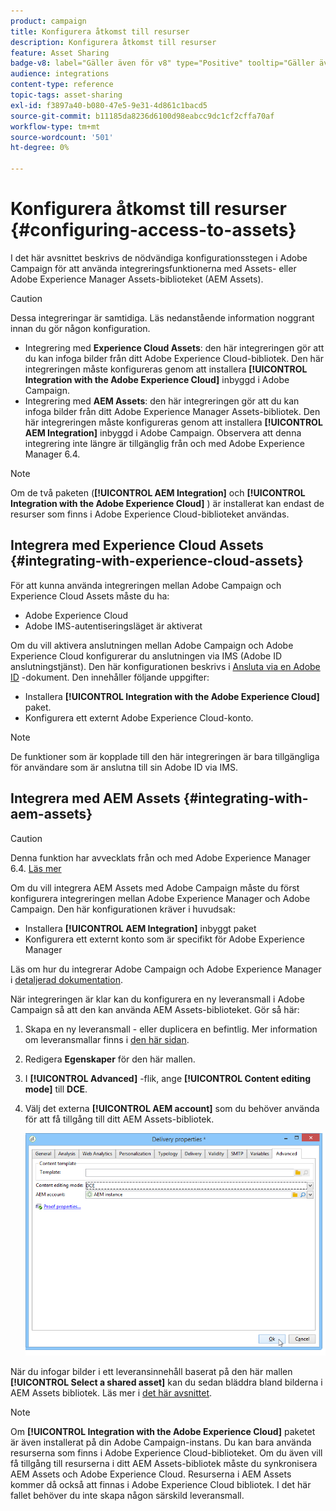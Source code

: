 ```yaml
---
product: campaign
title: Konfigurera åtkomst till resurser
description: Konfigurera åtkomst till resurser
feature: Asset Sharing
badge-v8: label="Gäller även för v8" type="Positive" tooltip="Gäller även Campaign v8"
audience: integrations
content-type: reference
topic-tags: asset-sharing
exl-id: f3897a40-b080-47e5-9e31-4d861c1bacd5
source-git-commit: b11185da8236d6100d98eabcc9dc1cf2cffa70af
workflow-type: tm+mt
source-wordcount: '501'
ht-degree: 0%

---
```


# Konfigurera åtkomst till resurser {#configuring-access-to-assets}

I det här avsnittet beskrivs de nödvändiga konfigurationsstegen i Adobe Campaign för att använda integreringsfunktionerna med Assets- eller Adobe Experience Manager Assets-biblioteket (AEM Assets).

>[!CAUTION]
>
>Dessa integreringar är samtidiga. Läs nedanstående information noggrant innan du gör någon konfiguration.

* Integrering med **Experience Cloud Assets**: den här integreringen gör att du kan infoga bilder från ditt Adobe Experience Cloud-bibliotek. Den här integreringen måste konfigureras genom att installera **[!UICONTROL Integration with the Adobe Experience Cloud]** inbyggd i Adobe Campaign.
* Integrering med **AEM Assets**: den här integreringen gör att du kan infoga bilder från ditt Adobe Experience Manager Assets-bibliotek. Den här integreringen måste konfigureras genom att installera **[!UICONTROL AEM Integration]** inbyggd i Adobe Campaign. Observera att denna integrering inte längre är tillgänglig från och med Adobe Experience Manager 6.4.

>[!NOTE]
>
>Om de två paketen (**[!UICONTROL AEM Integration]** och **[!UICONTROL Integration with the Adobe Experience Cloud]** ) är installerat kan endast de resurser som finns i Adobe Experience Cloud-biblioteket användas.

## Integrera med Experience Cloud Assets {#integrating-with-experience-cloud-assets}

För att kunna använda integreringen mellan Adobe Campaign och Experience Cloud Assets måste du ha:

* Adobe Experience Cloud
* Adobe IMS-autentiseringsläget är aktiverat

Om du vill aktivera anslutningen mellan Adobe Campaign och Adobe Experience Cloud konfigurerar du anslutningen via IMS (Adobe ID anslutningstjänst). Den här konfigurationen beskrivs i [Ansluta via en Adobe ID](../../integrations/using/about-adobe-id.md) -dokument. Den innehåller följande uppgifter:

* Installera **[!UICONTROL Integration with the Adobe Experience Cloud]** paket.
* Konfigurera ett externt Adobe Experience Cloud-konto.

>[!NOTE]
>
>De funktioner som är kopplade till den här integreringen är bara tillgängliga för användare som är anslutna till sin Adobe ID via IMS.

## Integrera med AEM Assets {#integrating-with-aem-assets}


>[!CAUTION]
>
>Denna funktion har avvecklats från och med Adobe Experience Manager 6.4. [Läs mer](https://experienceleague.adobe.com/docs/experience-manager-64/release-notes/deprecated-removed-features.html#removed-features)

Om du vill integrera AEM Assets med Adobe Campaign måste du först konfigurera integreringen mellan Adobe Experience Manager och Adobe Campaign. Den här konfigurationen kräver i huvudsak:

* Installera **[!UICONTROL AEM Integration]** inbyggt paket
* Konfigurera ett externt konto som är specifikt för Adobe Experience Manager

Läs om hur du integrerar Adobe Campaign och Adobe Experience Manager i [detaljerad dokumentation](../../integrations/using/about-adobe-experience-manager.md).

När integreringen är klar kan du konfigurera en ny leveransmall i Adobe Campaign så att den kan använda AEM Assets-biblioteket. Gör så här:

1. Skapa en ny leveransmall - eller duplicera en befintlig. Mer information om leveransmallar finns i [den här sidan](../../delivery/using/about-templates.md).
1. Redigera **Egenskaper** för den här mallen.
1. I **[!UICONTROL Advanced]** -flik, ange **[!UICONTROL Content editing mode]** till **DCE**.
1. Välj det externa **[!UICONTROL AEM account]** som du behöver använda för att få tillgång till ditt AEM Assets-bibliotek.

   ![](assets/dam_aem_assets1.png)

När du infogar bilder i ett leveransinnehåll baserat på den här mallen **[!UICONTROL Select a shared asset]** kan du sedan bläddra bland bilderna i AEM Assets bibliotek. Läs mer i [det här avsnittet](../../integrations/using/inserting-a-shared-asset.md).

>[!NOTE]
>
>Om **[!UICONTROL Integration with the Adobe Experience Cloud]** paketet är även installerat på din Adobe Campaign-instans. Du kan bara använda resurserna som finns i Adobe Experience Cloud-biblioteket. Om du även vill få tillgång till resurserna i ditt AEM Assets-bibliotek måste du synkronisera AEM Assets och Adobe Experience Cloud. Resurserna i AEM Assets kommer då också att finnas i Adobe Experience Cloud bibliotek. I det här fallet behöver du inte skapa någon särskild leveransmall.
